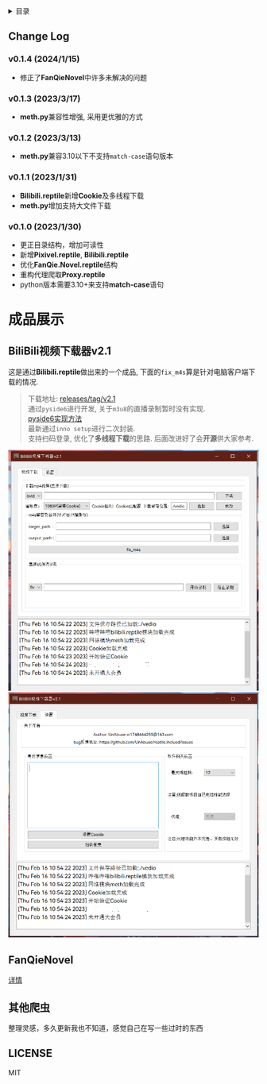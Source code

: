 <details>
<summary>目录</summary>

- [Reptile.Inclued/爬虫库](#ReptileInclued/爬虫库)
    - [Change Log](#Change-Log)
      - [v0.1.4 (2024/1/15)](#v014-2024115)
      - [v0.1.3 (2023/3/17)](#v013-2023317)
      - [v0.1.2 (2023/3/13)](#v012-2023313)
      - [v0.1.1 (2023/1/31)](#v011-2023131)
      - [v0.1.0 (2023/1/30)](#v010-2023130)
    - [Pixivel.reptile](#Pixivelreptile)
    - [FanQie.Novel.reptile](#FanQieNovelreptile)
    - [Proxy.reptile](#Proxyreptile)
    - [Bilibili.reptile](#Bilibilireptile)
       - [视频下载](#视频下载)
    - [其他爬虫](#其他爬虫)
    - [LICENSE](#LICENSE)

</details>

## Change Log
### v0.1.4 (2024/1/15)
- 修正了**FanQieNovel**中许多未解决的问题
### v0.1.3 (2023/3/17)
- **meth.py**兼容性增强, 采用更优雅的方式
### v0.1.2 (2023/3/13)
- **meth.py**兼容3.10以下不支持`match-case`语句版本
### v0.1.1 (2023/1/31)
- **Bilibili.reptile**新增**Cookie**及多线程下载
- **meth.py**增加支持大文件下载
### v0.1.0 (2023/1/30)
- 更正目录结构，增加可读性  
- 新增**Pixivel.reptile**, **Bilibili.reptile**
- 优化**FanQie.Novel.reptile**结构
- 重构代理爬取**Proxy.reptile**
- python版本需要3.10+来支持**match-case**语句

# 成品展示
## BiliBili视频下载器v2.1
这是通过**Bilibili.reptile**做出来的一个成品, 下面的`fix_m4s`算是针对电脑客户端下载的情况.  
> 下载地址: [releases/tag/v2.1 ](https://github.com/UnAbuse/reptile.inclued/releases/tag/v2.1)  
> 通过`pyside6`进行开发, 关于`m3u8`的直播录制暂时没有实现.  
> [pyside6实现方法](https://github.com/UnAbuse/reptile.inclued/wiki)  
> 最新通过`inno setup`进行二次封装.  
> 支持扫码登录, 优化了**多线程下载**的思路.
> 后面改进好了会**开源**供大家参考.  

![图片1](/image/1.png)
![图片2](/image/2.png)

## FanQieNovel
[详情](https://github.com/UnAbuse/Elegant_finder/tree/main/FanQieNovel)

## 其他爬虫
整理灵感，多久更新我也不知道，感觉自己在写一些过时的东西
## LICENSE
MIT

